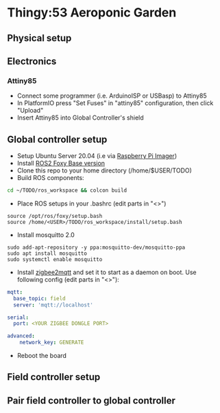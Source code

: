 # Thingy:53 Aeroponic Garden

## Physical setup

## Electronics
### Attiny85
* Connect some programmer (i.e. ArduinoISP or USBasp) to Attiny85
* In PlatformIO press "Set Fuses" in "attiny85" configuration, then click "Upload"
* Insert Attiny85 into Global Controller's shield

## Global controller setup
* Setup Ubuntu Server 20.04 (i.e via [Raspberry Pi Imager](https://www.raspberrypi.com/software/))
* Install [ROS2 Foxy Base version](https://docs.ros.org/en/foxy/Installation/Ubuntu-Install-Debians.html)
* Clone this repo to your home directory (/home/$USER/TODO)
* Build ROS components:
```bash
cd ~/TODO/ros_workspace && colcon build
```
* Place ROS setups in your .bashrc (edit parts in "<>")
```
source /opt/ros/foxy/setup.bash
source /home/<USER>/TODO/ros_workspace/install/setup.bash
```
* Install mosquitto 2.0
```
sudo add-apt-repository -y ppa:mosquitto-dev/mosquitto-ppa
sudo apt install mosquitto
sudo systemctl enable mosquitto
```
* Install [zigbee2mqtt](https://www.zigbee2mqtt.io/guide/installation/01_linux.html) and set it to start as a daemon on boot. Use following config (edit parts in "<>"):
```yaml
mqtt:
  base_topic: field
  server: 'mqtt://localhost'

serial:
  port: <YOUR ZIGBEE DONGLE PORT>

advanced:
    network_key: GENERATE
```
* Reboot the board

## Field controller setup

## Pair field controller to global controller